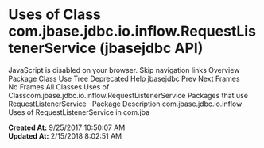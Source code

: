 # Uses of Class com.jbase.jdbc.io.inflow.RequestListenerService (jbasejdbc   API)

JavaScript is disabled on your browser. Skip navigation links Overview Package Class Use Tree Deprecated Help jbasejdbc Prev Next Frames No Frames All Classes Uses of Classcom.jbase.jdbc.io.inflow.RequestListenerService Packages that use RequestListenerService   Package Description com.jbase.jdbc.io.inflow   Uses of RequestListenerService in com.jba  

**Created At:** 9/25/2017 10:50:07 AM  
**Updated At:** 2/15/2018 8:02:51 AM  

